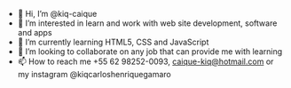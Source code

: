 - 👋 Hi, I’m @kiq-caique
- 👀 I’m interested in learn and work with web site development, software and apps
- 🌱 I’m currently learning HTML5, CSS and JavaScript
- 💞️ I’m looking to collaborate on any job that can provide me with learning
- 📫 How to reach me +55 62 98252-0093, caique-kiq@hotmail.com or my instagram @kiqcarloshenriquegamaro

<!---
kiq-caique/kiq-caique is a ✨ special ✨ repository because its `README.md` (this file) appears on your GitHub profile.
You can click the Preview link to take a look at your changes.
--->
